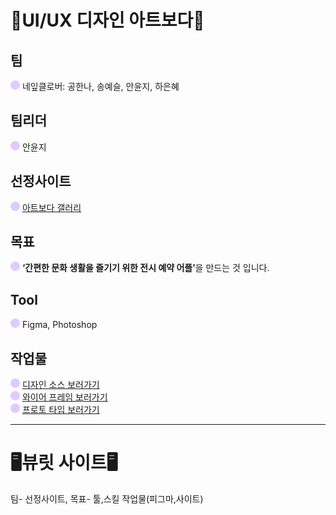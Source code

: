 ## <h1>📱UI/UX 디자인 아트보다📱</h1>
## 팀
![보라원](1.UI,UX디자인-artboda팀프로젝트/images/purple-circle.png) 네잎클로버: 공한나, 송예슬, 안윤지, 하은혜
## 팀리더
![보라원](1.UI,UX디자인-artboda팀프로젝트/images/purple-circle.png) 안윤지
## 선정사이트
![보라원](1.UI,UX디자인-artboda팀프로젝트/images/purple-circle.png) [아트보다 갤러리](https://www.artbodagallery.com/)

## 목표
![보라원](1.UI,UX디자인-artboda팀프로젝트/images/purple-circle.png)  <strong>‘간편한 문화 생활을 즐기기 위한 전시 예약 어플’</strong>을 만드는 것 입니다.

## Tool
![보라원](1.UI,UX디자인-artboda팀프로젝트/images/purple-circle.png) Figma, Photoshop

## 작업물
![보라원](1.UI,UX디자인-artboda팀프로젝트/images/purple-circle.png) [디자인 소스 보러가기](https://www.figma.com/design/6BDxDXycL2p5GzuZ5MmI5O/%EB%84%A4%EC%9E%8E%ED%81%B4%EB%A1%9C%EB%B2%84-%2F-UIUX-%EB%A6%AC%EB%94%94%EC%9E%90%EC%9D%B8-%ED%8C%80-%ED%94%84%EB%A1%9C%EC%A0%9D%ED%8A%B8?node-id=1-2&t=pEUSJYLdNzGhj8LX-0)  
![보라원](1.UI,UX디자인-artboda팀프로젝트/images/purple-circle.png) [와이어 프레임 보러가기](https://www.figma.com/design/6BDxDXycL2p5GzuZ5MmI5O/%EB%84%A4%EC%9E%8E%ED%81%B4%EB%A1%9C%EB%B2%84-%2F-UIUX-%EB%A6%AC%EB%94%94%EC%9E%90%EC%9D%B8-%ED%8C%80-%ED%94%84%EB%A1%9C%EC%A0%9D%ED%8A%B8?node-id=1-3&t=pEUSJYLdNzGhj8LX-0)  
![보라원](1.UI,UX디자인-artboda팀프로젝트/images/purple-circle.png) [프로토 타입 보러가기](https://www.figma.com/proto/TS2cOHTraHXX1VZnR3TV4H/%EB%84%A4%EC%9E%8E%ED%81%B4%EB%A1%9C%EB%B2%84%2F-%EC%95%84%ED%8A%B8%EB%B3%B4%EB%8B%A4-%ED%94%84%EB%A1%9C%ED%86%A0%ED%83%80%EC%9E%85?node-id=4-7150&t=nDtP7HahBkgzNBoo-0&scaling=min-zoom&content-scaling=fixed&page-id=0%3A1)


- - - -   

<h1>🖥️뷰릿 사이트🖥️</h1>
팀- 선정사이트, 목표- 툴,스킬 작업물(피그마,사이트)
